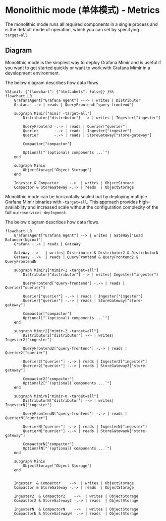 # Monolithic mode (单体模式) - Metrics

The monolithic mode runs all required components in a single process and is the default mode of operation, which you can set by specifying `-target=all`.
## Diagram

Monolithic mode is the simplest way to deploy Grafana Mimir and is useful if you want to get started quickly or want to work with Grafana Mimir in a development environment.

The below diagram describes how data flows.

```mermaid
%%{init: {"flowchart": {"htmlLabels": false}} }%%
flowchart LR
    GrafanaAgent["Grafana Agent"] ---> | writes | Distributor
    Grafana -.-> | reads | QueryFrontend["query-frontend"]

    subgraph Mimir["mimir -target=all"]
        Distributor["distributor"] --> | writes | Ingester["ingester"]

        QueryFrontend -.-> | reads | Querier["querier"]
        Querier       -.-> | reads | Ingester["ingester"]
        Querier       -.-> | reads | StoreGateway["store-gateway"]
        
        Compactor["compactor"]
        
        Optional["`(optional) components ...`"]
    end

    subgraph Minio
        ObjectStorage["Object Storage"]
    end

    Ingester & Compactor     -->  | writes | ObjectStorage
    Compactor & StoreGateway -.-> | reads  | ObjectStorage

```


Monolithic mode can be horizontally scaled out by deploying multiple Grafana Mimir binaries with `-target=all`. This approach provides high-availability and increased scale without the configuration complexity of the full `microservices deployment`.

The below diagram describes how data flows.


```mermaid
flowchart LR
    GrafanaAgent["Grafana Agent"] --> | writes | GateWay["Load Balancer(Nginx)"]
    Grafana -.-> | reads | GateWay

    GateWay -->   | writes| Distributor & Distributor2 & DistributorN
    GateWay -.->  | reads | QueryFrontend & QueryFrontend2 & QueryFrontendN

    subgraph Mimir1["mimir-1 -target=all"]
        Distributor["distributor"] --> | writes| Ingester["ingester"]

        QueryFrontend["query-frontend"] -.-> | reads | Querier["querier"]

        Querier["querier"] -.-> | reads | Ingester["ingester"]
        Querier["querier"] -.-> | reads | StoreGateway["store-gateway"]
        
        Compactor["compactor"]
        Optional["`(optional) components ...`"]
    end

    subgraph Mimir2["mimir-2 -target=all"]
        Distributor2["distributor"] --> | writes| Ingester2["ingester"]

        QueryFrontend2["query-frontend"] -.-> | reads | Querier2["querier"]

        Querier2["querier"] -.-> | reads | Ingester2["ingester"]
        Querier2["querier"] -.-> | reads | StoreGateway2["store-gateway"]
        
        Compactor2["compactor"]
        Optional2["`(optional) components ...`"]
    end

    subgraph MimirN["mimir-n -target=all"]
        DistributorN["distributor"] --> | writes| IngesterN["ingester"]

        QueryFrontendN["query-frontend"] -.-> | reads | QuerierN["querier"]

        QuerierN["querier"] -.-> | reads | IngesterN["ingester"]
        QuerierN["querier"] -.-> | reads | StoreGatewayN["store-gateway"]
        
        CompactorN["compactor"]
        OptionalN["`(optional) components ...`"]
    end

    subgraph Minio
        ObjectStorage["Object Storage"]
    end


    Ingester  & Compactor    -->  | writes | ObjectStorage
    Compactor & StoreGateway -.-> | reads  | ObjectStorage

    Ingester2  & Compactor2    -->  | writes | ObjectStorage
    Compactor2 & StoreGateway2 -.-> | reads  | ObjectStorage

    IngesterN  & CompactorN    -->  | writes | ObjectStorage
    CompactorN & StoreGatewayN -.-> | reads  | ObjectStorage

```